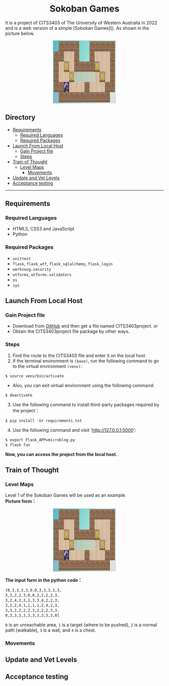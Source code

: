 <h1 align="center">Sokoban Games</h1>
It is a project of CITS3403 of The University of Western Australia in 2022 
and is a web version of a simple [Sobokan Games](). 
As shown in the picture below.
<p align="center">
    <img
        src= "./img/game.png"
        width="200"
        height="200"
        alt="Sokoban Games"
    />
</p>

## Directory
* [Requirements](#requirements)
    * [Required Languages](#required-packages)
    * [Required Packages](#required-packages)
* [Launch From Local Host](#getting-started)
    * [Gain Project file](#gain-Project-file)
    * [Steps](#steps)
* [Train of Thought](#train-of-thought)
    * [Level Maps](#level-maps)
        * [Movements](#movements)
* [Update and Vet Levels](#update-and-vet-levels)
* [Acceptance testing](#acceptance-testing)
* * *

## Requirements
### Required Languages
- HTML5, CSS3 and JavaScript
- Python
### Required Packages
- `unittest`
- `flask`, `flask_wtf`, `flask_sqlalchemy`, `flask_login`
- `werkzeug.security`
- `wtforms`, `wtforms.validators`
- `os`
- `sys`

## Launch From Local Host
### Gain Project file
- Download from [GitHub](https://github.com/22856226/CITS3403project.git) and then get a file named CITS3403project.
or
- Obtain the CITS3403project file package by other ways.
### Steps
1. Find the route to the CITS3403 file and enter it on the local host.
2. If the terminal environment is `(base)`, run the following command to go to the virtual environment `(venv)`:
```
$ source venv/bin/activate
```
- Also, you can exit virtual environment using the following command:
```
$ deactivate
```
3. Use the following command to install third-party packages required by the project：
```
$ pip install -Ur requirements.txt
```
4. Use the following command and visit 'http://127.0.0.1:5000':
```
$ export Flask_APP=microblog.py
$ flask fun
```
__Now, you can access the project from the local host.__

## Train of Thought
### Level Maps
Level 1 of the Sokoban Games will be used as an example.
<br/>
**Picture form：**
<p align="center">
    <img
        src= "./img/game.png"
        width="200"
        height="200"
        alt="Sokoban Games"
    />
</p>

**The input form in the python code：**
```
[0,3,3,3,3,0,0,3,3,3,3,3,
3,3,2,2,3,0,0,3,2,2,2,3,
3,2,4,2,3,3,3,3,4,2,2,3,
3,2,2,4,1,1,1,1,2,4,2,3,
3,3,2,2,2,2,3,2,2,2,3,3,
0,3,3,3,3,3,3,3,3,3,3,0]
```
`0` is an unreachable area, `1` is a target (where to be pushed), `2` is a normal path (walkable), 
`3` is a wall, and `4` is a chest.
### Movements

## Update and Vet Levels


## Acceptance testing

